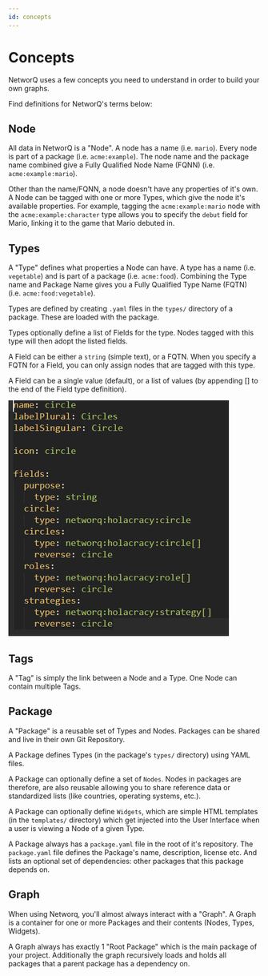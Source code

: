 ```yaml
---
id: concepts
---
```


# Concepts

NetworQ uses a few concepts you need to understand in order to build your own graphs.

Find definitions for NetworQ's terms below:

## Node

All data in NetworQ is a "Node". A node has a name (i.e. `mario`). Every node is part of a package (i.e. `acme:example`). The node name and the package name combined give a Fully Qualified Node Name (FQNN) (i.e. `acme:example:mario`).

Other than the name/FQNN, a node doesn't have any properties of it's own. A Node can be tagged with one or more Types, which give the node it's available properties. For example, tagging the `acme:example:mario` node with the `acme:example:character` type allows you to specify the `debut` field for Mario, linking it to the game that Mario debuted in.

## Types

A "Type" defines what properties a Node can have. A type has a name (i.e. `vegetable`) and is part of a package (i.e. `acme:food`). Combining the Type name and Package Name gives you a Fully Qualified Type Name (FQTN) (i.e. `acme:food:vegetable`).

Types are defined by creating `.yaml` files in the `types/` directory of a package. These are loaded with the package.

Types optionally define a list of Fields for the type. Nodes tagged with this type will then adopt the listed fields.

A Field can be either a `string` (simple text), or a FQTN. When you specify a FQTN for a Field, you
can only assign nodes that are tagged with this type.

A Field can be a single value (default), or a list of values (by appending [] to the end of the Field type definition).

![Fields with single and multiple values](/images/TypesFields.PNG) 

## Tags

A "Tag" is simply the link between a Node and a Type. One Node can contain multiple Tags.

## Package

A "Package" is a reusable set of Types and Nodes. Packages can be shared and live in their own Git Repository.

A Package defines Types (in the package's `types/` directory) using YAML files.

A Package can optionally define a set of `Nodes`. Nodes in packages are therefore, are also reusable allowing you to share reference data or standardized lists (like countries, operating systems, etc.).

A Package can optionally define `Widgets`, which are simple HTML templates (in the `templates/` directory) which get injected into the User Interface when a user is viewing a Node of a given Type.

A Package always has a `package.yaml` file in the root of it's repository. The `package.yaml` file defines the Package's name, description, license etc. And lists an optional set
of dependencies: other packages that this package depends on.

## Graph

When using Networq, you'll almost always interact with a "Graph". A Graph is a container for one or more Packages and their contents (Nodes, Types, Widgets).

A Graph always has exactly 1 "Root Package" which is the main package of your project. Additionally the graph recursively loads and holds all packages that a parent package has a dependency on.